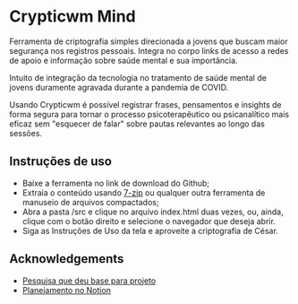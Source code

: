 
# Crypticwm Mind

Ferramenta de criptografia simples direcionada a jovens que buscam maior segurança nos registros pessoais. Integra no corpo links de acesso a redes de apoio e informação sobre saúde mental e sua importância.

Intuito de integração da tecnologia no tratamento de saúde mental de jovens duramente agravada durante a pandemia de COVID.

Usando Crypticwm é possível registrar frases, pensamentos e insights de forma segura para tornar o processo psicoterapêutico ou psicanalítico mais eficaz sem "esquecer de falar" sobre pautas relevantes ao longo das sessões. 

## Instruções de uso

- Baixe a ferramenta no link de download do Github;
- Extraia o conteúdo usando [7-zip](https://www.7-zip.org/) ou qualquer outra ferramenta de manuseio de arquivos compactados;
- Abra a pasta /src e clique no arquivo index.html duas vezes, ou, ainda, clique com o botão direito e selecione o navegador que deseja abrir.
- Siga as Instruções de Uso da tela e aproveite a criptografia de César.


## Acknowledgements

 - [Pesquisa que deu base para projeto](http://www3.weforum.org/docs/WEF_Youth_Mental_Health_2020.pdf)
 - [Planejamento no Notion](https://www.notion.so/fd31be2894a14187b7a99f64de07a9cb?v=7de7b1e0efdb48d7b11ca039d871d06e)

  
